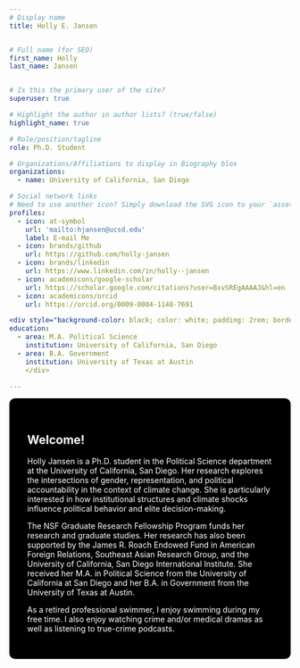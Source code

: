 ```yaml
---
# Display name
title: Holly E. Jansen


# Full name (for SEO)
first_name: Holly
last_name: Jansen


# Is this the primary user of the site?
superuser: true

# Highlight the author in author lists? (true/false)
highlight_name: true

# Role/position/tagline
role: Ph.D. Student

# Organizations/Affiliations to display in Biography blox
organizations:
  - name: University of California, San Diego

# Social network links
# Need to use another icon? Simply download the SVG icon to your `assets/media/icons/` folder.
profiles:
  - icon: at-symbol
    url: 'mailto:hjansen@ucsd.edu'
    label: E-mail Me
  - icon: brands/github
    url: https://github.com/holly-jansen
  - icon: brands/linkedin
    url: https://www.linkedin.com/in/holly--jansen
  - icon: academicons/google-scholar
    url: https://scholar.google.com/citations?user=BxvSREgAAAAJ&hl=en
  - icon: academicons/orcid
    url: https://orcid.org/0009-0004-1148-7691

<div style="background-color: black; color: white; padding: 2rem; border-radius: 10px; max-width: 800px; margin: auto;">
education:
  - area: M.A. Political Science
    institution: University of California, San Diego
  - area: B.A. Government
    institution: University of Texas at Austin  
    </div>

---
```


<div style="background-color: black; color: white; padding: 2rem; border-radius: 10px; max-width: 800px; margin: auto;">

  <h2>Welcome!</h2>

  <p>Holly Jansen is a Ph.D. student in the Political Science department at the University of California, San Diego. Her research explores the intersections of gender, representation, and political accountability in the context of climate change. She is particularly interested in how institutional structures and climate shocks influence political behavior and elite decision-making.</p>

  <p>The NSF Graduate Research Fellowship Program funds her research and graduate studies. Her research has also been supported by the James R. Roach Endowed Fund in American Foreign Relations, Southeast Asian Research Group, and the University of California, San Diego International Institute. She received her M.A. in Political Science from the University of California at San Diego and her B.A. in Government from the University of Texas at Austin.</p>

  <p>As a retired professional swimmer, I enjoy swimming during my free time. I also enjoy watching crime and/or medical dramas as well as listening to true-crime podcasts.</p>

</div>

